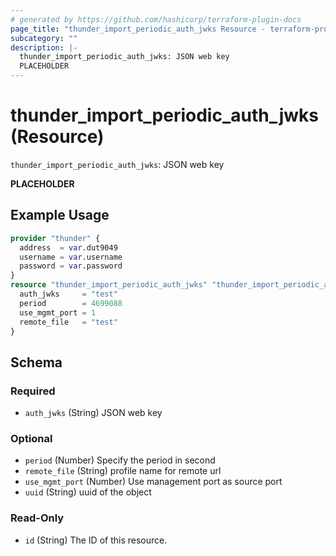 ```yaml
---
# generated by https://github.com/hashicorp/terraform-plugin-docs
page_title: "thunder_import_periodic_auth_jwks Resource - terraform-provider-thunder"
subcategory: ""
description: |-
  thunder_import_periodic_auth_jwks: JSON web key
  PLACEHOLDER
---
```


# thunder_import_periodic_auth_jwks (Resource)

`thunder_import_periodic_auth_jwks`: JSON web key

__PLACEHOLDER__

## Example Usage

```terraform
provider "thunder" {
  address  = var.dut9049
  username = var.username
  password = var.password
}
resource "thunder_import_periodic_auth_jwks" "thunder_import_periodic_auth_jwks" {
  auth_jwks     = "test"
  period        = 4699088
  use_mgmt_port = 1
  remote_file   = "test"
}
```

<!-- schema generated by tfplugindocs -->
## Schema

### Required

- `auth_jwks` (String) JSON web key

### Optional

- `period` (Number) Specify the period in second
- `remote_file` (String) profile name for remote url
- `use_mgmt_port` (Number) Use management port as source port
- `uuid` (String) uuid of the object

### Read-Only

- `id` (String) The ID of this resource.


